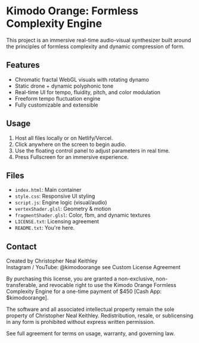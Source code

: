 # Kimodo Orange: Formless Complexity Engine

This project is an immersive real-time audio-visual synthesizer built around the principles of formless complexity and dynamic compression of form.

## Features
- Chromatic fractal WebGL visuals with rotating dynamo
- Static drone + dynamic polyphonic tone
- Real-time UI for tempo, fluidity, pitch, and color modulation
- Freeform tempo fluctuation engine
- Fully customizable and extensible

## Usage
1. Host all files locally or on Netlify/Vercel.
2. Click anywhere on the screen to begin audio.
3. Use the floating control panel to adjust parameters in real time.
4. Press Fullscreen for an immersive experience.

## Files
- `index.html`: Main container
- `style.css`: Responsive UI styling
- `script.js`: Engine logic (visual/audio)
- `vertexShader.glsl`: Geometry & motion
- `fragmentShader.glsl`: Color, fbm, and dynamic textures
- `LICENSE.txt`: Licensing agreement
- `README.txt`: You're here.

## Contact
Created by Christopher Neal Keithley  
Instagram / YouTube: @kimodoorange  see Custom License Agreement

By purchasing this license, you are granted a non-exclusive, non-transferable, and revocable right to use the Kimodo Orange Formless Complexity Engine for a one-time payment of $450 [Cash App: $kimodoorange].

The software and all associated intellectual property remain the sole property of Christopher Neal Keithley. Redistribution, resale, or sublicensing in any form is prohibited without express written permission.

See full agreement for terms on usage, warranty, and governing law.